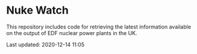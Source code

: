 # Nuke Watch

This repository includes code for retrieving the latest information available on the output of EDF nuclear power plants in the UK.

Last updated: 2020-12-14 11:05